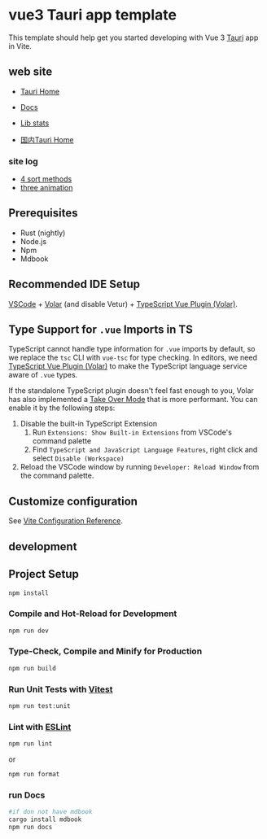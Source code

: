 # vue3 Tauri app template

This template should help get you started developing with Vue 3 [Tauri](http://tauri.app/) app in Vite.

## web site

- [Tauri Home](https://ajn404.github.io/vue3_tauri_fun/)

- [Docs](https://ajn404.github.io/vue3_tauri_fun/book)

- [Lib stats](https://ajn404.github.io/vue3_tauri_fun/stats)

- [国内Tauri Home](https://ajn404.gitee.io/vue3_tauri_fun/)

### site log

- [4 sort methods](https://ajn404.github.io/vue3_tauri_fun/#/fun/p5/algorithm/mixSort)
- [three animation](https://ajn404.github.io/vue3_tauri_fun/#/three/practice/animationWorld)

## Prerequisites

- Rust (nightly)
- Node.js
- Npm
- Mdbook

## Recommended IDE Setup

[VSCode](https://code.visualstudio.com/) + [Volar](https://marketplace.visualstudio.com/items?itemName=Vue.volar) (and disable Vetur) + [TypeScript Vue Plugin (Volar)](https://marketplace.visualstudio.com/items?itemName=Vue.vscode-typescript-vue-plugin).

## Type Support for `.vue` Imports in TS

TypeScript cannot handle type information for `.vue` imports by default, so we replace the `tsc` CLI with `vue-tsc` for type checking. In editors, we need [TypeScript Vue Plugin (Volar)](https://marketplace.visualstudio.com/items?itemName=Vue.vscode-typescript-vue-plugin) to make the TypeScript language service aware of `.vue` types.

If the standalone TypeScript plugin doesn't feel fast enough to you, Volar has also implemented a [Take Over Mode](https://github.com/johnsoncodehk/volar/discussions/471#discussioncomment-1361669) that is more performant. You can enable it by the following steps:

1. Disable the built-in TypeScript Extension
    1) Run `Extensions: Show Built-in Extensions` from VSCode's command palette
    2) Find `TypeScript and JavaScript Language Features`, right click and select `Disable (Workspace)`
2. Reload the VSCode window by running `Developer: Reload Window` from the command palette.

## Customize configuration

See [Vite Configuration Reference](https://vitejs.dev/config/).


## development

## Project Setup

```sh
npm install
```

### Compile and Hot-Reload for Development

```sh
npm run dev
```

### Type-Check, Compile and Minify for Production

```sh
npm run build
```

### Run Unit Tests with [Vitest](https://vitest.dev/)

```sh
npm run test:unit
```


### Lint with [ESLint](https://eslint.org/)

```sh
npm run lint
```

or 

```sh
npm run format
```


### run Docs

```sh
#if don not have mdbook
cargo install mdbook
npm run docs
```
